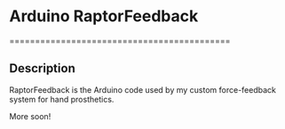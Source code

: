# Arduino RaptorFeedback
===========================================

## Description
RaptorFeedback is the Arduino code used by my custom force-feedback system for hand prosthetics.

More soon!